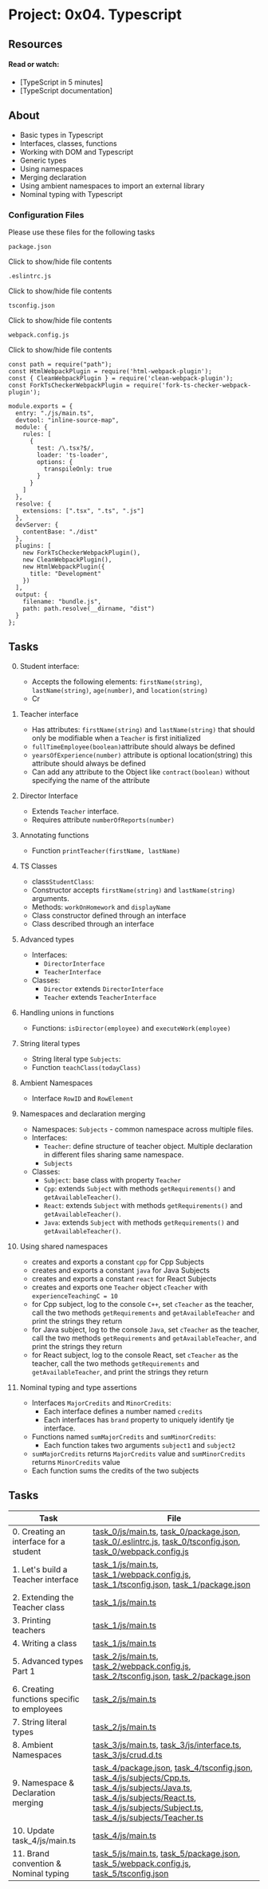 # Project: 0x04. Typescript

## Resources

#### Read or watch:

* [TypeScript in 5 minutes]
* [TypeScript documentation]


## About
- Basic types in Typescript
- Interfaces, classes, functions
- Working with DOM and Typescript
- Generic types
- Using namespaces
- Merging declaration
- Using ambient namespaces to import an external library
- Nominal typing with Typescript

### Configuration Files
Please use these files for the following tasks

`package.json`

Click to show/hide file contents

`.eslintrc.js`

Click to show/hide file contents

`tsconfig.json`

Click to show/hide file contents

`webpack.config.js`

Click to show/hide file contents
```
const path = require("path");
const HtmlWebpackPlugin = require('html-webpack-plugin');
const { CleanWebpackPlugin } = require('clean-webpack-plugin');
const ForkTsCheckerWebpackPlugin = require('fork-ts-checker-webpack-plugin');

module.exports = {
  entry: "./js/main.ts",
  devtool: "inline-source-map",
  module: {
    rules: [
      {
        test: /\.tsx?$/,
        loader: 'ts-loader',
        options: {
          transpileOnly: true
        }
      }
    ]
  },
  resolve: {
    extensions: [".tsx", ".ts", ".js"]
  },
  devServer: {
    contentBase: "./dist"
  },
  plugins: [
    new ForkTsCheckerWebpackPlugin(),
    new CleanWebpackPlugin(),
    new HtmlWebpackPlugin({
      title: "Development"
    })
  ],
  output: {
    filename: "bundle.js",
    path: path.resolve(__dirname, "dist")
  }
};
```

## Tasks
0. Student interface:
    - Accepts the following elements: `firstName(string)`, `lastName(string)`, `age(number)`, and `location(string)`
    - Cr

1. Teacher interface
    - Has attributes: `firstName(string)` and `lastName(string)` that should only be modifiable when a `Teacher` is first initialized
    - `fullTimeEmployee(boolean)`attribute should always be defined
    - `yearsOfExperience(number)` attribute is optional
    location(string) this attribute should always be defined
    - Can add any attribute to the Object like `contract(boolean)` without specifying the name of the attribute

2. Director Interface
    - Extends `Teacher` interface.
    - Requires attribute `numberOfReports(number)`


3. Annotating functions
    - Function `printTeacher(firstName, lastName)`


4. TS Classes
    - class`StudentClass`:
    - Constructor accepts `firstName(string)` and `lastName(string)` arguments.
    - Methods: `workOnHomework` and `displayName`
    - Class constructor defined through an interface
    - Class described through an interface


5. Advanced types
    - Interfaces:
        - `DirectorInterface`
        - `TeacherInterface`
    - Classes:
        - `Director` extends `DirectorInterface`
        - `Teacher` extends `TeacherInterface`

6. Handling unions in functions
    - Functions: `isDirector(employee)` and `executeWork(employee)`

7. String literal types
    - String literal type `Subjects`:
    - Function `teachClass(todayClass)`

8. Ambient Namespaces
    - Interface `RowID` and `RowElement`

9. Namespaces and declaration merging
    - Namespaces: `Subjects` - common namespace across multiple files.
    - Interfaces:
        - `Teacher`: define structure of teacher object. Multiple declaration in different files sharing same namespace.
        - `Subjects`
    - Classes:
        - `Subject`: base class with property `Teacher`
        - `Cpp`: extends `Subject` with methods `getRequirements()` and `getAvailableTeacher()`.
        - `React`: extends `Subject` with methods `getRequirements()` and `getAvailableTeacher()`.
        - `Java`: extends `Subject` with methods `getRequirements()` and `getAvailableTeacher()`.

10. Using shared namespaces
    - creates and exports a constant `cpp` for Cpp Subjects
    - creates and exports a constant `java` for Java Subjects
    - creates and exports a constant `react` for React Subjects
    - creates and exports one `Teacher` object `cTeacher` with `experienceTeachingC = 10`
    - for Cpp subject, log to the console `C++`, set `cTeacher` as the teacher, call the two methods `getRequirements` and `getAvailableTeacher` and print the strings they return
    - for Java subject, log to the console `Java`, set `cTeacher` as the teacher, call the two methods `getRequirements` and `getAvailableTeacher`, and print the strings they return
    - for React subject, log to the console React, set `cTeacher` as the teacher, call the two methods `getRequirements` and `getAvailableTeacher`, and print the strings they return

11. Nominal typing and type assertions
    - Interfaces `MajorCredits` and `MinorCredits`:
        - Each interface defines a number named `credits`
        - Each interfaces has `brand` property to uniquely identify tje interface.
    - Functions named `sumMajorCredits` and `sumMinorCredits`:
        - Each function takes two arguments `subject1` and `subject2`
    - `sumMajorCredits` returns `MajorCredits` value and `sumMinorCredits` returns `MinorCredits` value
    - Each function sums the credits of the two subjects


## Tasks

| Task | File |
| ---- | ---- |
| 0. Creating an interface for a student | [task_0/js/main.ts](./task_0/js/main.ts), [task_0/package.json](./task_0/package.json), [task_0/.eslintrc.js](./task_0/.eslintrc.js), [task_0/tsconfig.json](./task_0/tsconfig.json), [task_0/webpack.config.js](./task_0/webpack.config.js) |
| 1. Let's build a Teacher interface | [task_1/js/main.ts](./task_1/js/main.ts), [task_1/webpack.config.js](./task_1/webpack.config.js), [task_1/tsconfig.json](./task_1/tsconfig.json), [task_1/package.json](./task_1/package.json) |
| 2. Extending the Teacher class | [task_1/js/main.ts](./task_1/js/main.ts) |
| 3. Printing teachers | [task_1/js/main.ts](./task_1/js/main.ts) |
| 4. Writing a class | [task_1/js/main.ts](./task_1/js/main.ts) |
| 5. Advanced types Part 1 | [task_2/js/main.ts](./task_2/js/main.ts), [task_2/webpack.config.js](./task_2/webpack.config.js), [task_2/tsconfig.json](./task_2/tsconfig.json), [task_2/package.json](./task_2/package.json) |
| 6. Creating functions specific to employees | [task_2/js/main.ts](./task_2/js/main.ts) |
| 7. String literal types | [task_2/js/main.ts](./task_2/js/main.ts) |
| 8. Ambient Namespaces | [task_3/js/main.ts](./task_3/js/main.ts), [task_3/js/interface.ts](./task_3/js/interface.ts), [task_3/js/crud.d.ts](./task_3/js/crud.d.ts) |
| 9. Namespace & Declaration merging | [task_4/package.json](./task_4/package.json), [task_4/tsconfig.json](./task_4/tsconfig.json), [task_4/js/subjects/Cpp.ts](./task_4/js/subjects/Cpp.ts), [task_4/js/subjects/Java.ts](./task_4/js/subjects/Java.ts), [task_4/js/subjects/React.ts](./task_4/js/subjects/React.ts), [task_4/js/subjects/Subject.ts](./task_4/js/subjects/Subject.ts), [task_4/js/subjects/Teacher.ts](./task_4/js/subjects/Teacher.ts) |
| 10. Update task_4/js/main.ts | [task_4/js/main.ts](./task_4/js/main.ts) |
| 11. Brand convention & Nominal typing | [task_5/js/main.ts](./task_5/js/main.ts), [task_5/package.json](./task_5/package.json), [task_5/webpack.config.js](./task_5/webpack.config.js), [task_5/tsconfig.json](./task_5/tsconfig.json) |